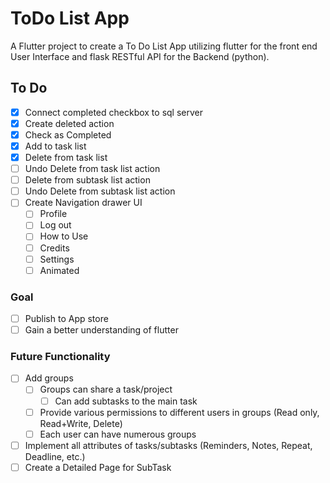 # ToDo List App

A Flutter project to create a To Do List App utilizing flutter for the front end User Interface and flask RESTful API for the Backend (python).

## To Do

- [x] Connect completed checkbox to sql server
- [x] Create deleted action
- [x] Check as Completed
- [x] Add to task list
- [x] Delete from task list
- [ ] Undo Delete from task list action
- [ ] Delete from subtask list action
- [ ] Undo Delete from subtask list action
- [ ] Create Navigation drawer UI
  - [ ] Profile
  - [ ] Log out
  - [ ] How to Use
  - [ ] Credits
  - [ ] Settings
  - [ ] Animated

### Goal

- [ ] Publish to App store
- [ ] Gain a better understanding of flutter

### Future Functionality
- [ ] Add groups
  - [ ] Groups can share a task/project
    - [ ] Can add subtasks to the main task
  - [ ] Provide various permissions to different users in groups (Read only, Read+Write, Delete)
  - [ ] Each user can have numerous groups
- [ ] Implement all attributes of tasks/subtasks (Reminders, Notes, Repeat, Deadline, etc.)
- [ ] Create a Detailed Page for SubTask
